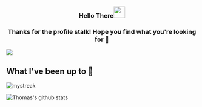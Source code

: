 <h3 align="center">Hello There<img src="https://github.com/souvikguria98/souvikguria98/blob/master/Hi.gif" width="30"> </h3>

<h3 align="center">Thanks for the profile stalk! Hope you find what you're looking for 🧐 </h3>

<a href="https://www.youtube.com/watch?v=dQw4w9WgXcQ"><img src="https://user-images.githubusercontent.com/73097560/115834477-dbab4500-a447-11eb-908a-139a6edaec5c.gif"></a>

## What I've been up to 🚀
<img src="https://github-readme-streak-stats.herokuapp.com/?user=twomedia&theme=tokyonight" alt="mystreak" align="centre"/>

![Thomas's github stats](https://github-readme-stats.vercel.app/api?username=twomedia&show_icons=true&theme=tokyonight)
